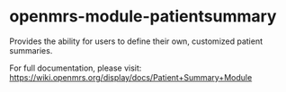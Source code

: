 openmrs-module-patientsummary
=============================

Provides the ability for users to define their own, customized patient summaries.

For full documentation, please visit: https://wiki.openmrs.org/display/docs/Patient+Summary+Module